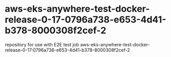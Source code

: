# aws-eks-anywhere-test-docker-release-0-17-0796a738-e653-4d41-b378-8000308f2cef-2
repository for use with E2E test job aws-eks-anywhere-test-docker-release-0-17:0796a738-e653-4d41-b378-8000308f2cef-2
